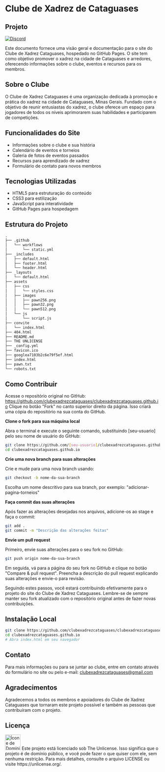 # Clube de Xadrez de Cataguases

## Projeto
[![Discord](https://img.shields.io/discord/1279484132359012362?color=5865F2&label=Discord&logo=discord&logoColor=white)](https://discord.gg/JAejmvmBGa)

Este documento fornece uma visão geral e documentação para o site do Clube de Xadrez Cataguases, hospedado no GitHub Pages. O site tem como objetivo promover o xadrez na cidade de Cataguases e arredores, oferecendo informações sobre o clube, eventos e recursos para os membros.

## Sobre o Clube

O Clube de Xadrez Cataguases é uma organização dedicada à promoção e prática do xadrez na cidade de Cataguases, Minas Gerais. Fundado com o objetivo de reunir entusiastas do xadrez, o clube oferece um espaço para jogadores de todos os níveis aprimorarem suas habilidades e participarem de competições.

## Funcionalidades do Site

- Informações sobre o clube e sua história
- Calendário de eventos e torneios
- Galeria de fotos de eventos passados
- Recursos para aprendizado de xadrez
- Formulário de contato para novos membros

## Tecnologias Utilizadas

- HTML5 para estruturação do conteúdo
- CSS3 para estilização
- JavaScript para interatividade
- GitHub Pages para hospedagem

## Estrutura do Projeto

```markdown
.
├── .github
│   └── workflows
│       └── static.yml
├── _includes
│   ├── default.html
│   ├── footer.html
│   └── header.html
├── _layouts
│   └── default.html
├── assets
│   ├── css
│   │   └── styles.css
│   ├── images
│   │   ├── pawn256.png
│   │   ├── pawn32.png
│   │   └── pawn512.png
│   └── js
│       └── script.js
├── convite
│   └── index.html
├── 404.html
├── README.md
├── THE UNLICENSE
├── _config.yml
├── favicon.ico
├── googlea7103b2c6e79f5ef.html
├── index.html
├── pawn.txt
└── robots.txt
```

## Como Contribuir

Acesse o repositório original no GitHub: https://github.com/clubexadrezcataguases/clubexadrezcataguases.github.io
Clique no botão "Fork" no canto superior direito da página. Isso criará uma cópia do repositório na sua conta do GitHub.

**Clone o fork para sua máquina local**

Abra o terminal e execute o seguinte comando, substituindo [seu-usuario] pelo seu nome de usuário do GitHub:

```bash
git clone https://github.com/[seu-usuario]/clubexadrezcataguases.github.io.git
cd clubexadrezcataguases.github.io
```

**Crie uma nova branch para suas alterações**

Crie e mude para uma nova branch usando:

```bash
git checkout -b nome-da-sua-branch
```

Escolha um nome descritivo para sua branch, por exemplo: "adicionar-pagina-torneios"

**Faça commit das suas alterações**

Após fazer as alterações desejadas nos arquivos, adicione-os ao stage e faça o commit:

```bash
git add .
git commit -m "Descrição das alterações feitas"
```

**Envie um pull request**

Primeiro, envie suas alterações para o seu fork no GitHub:

```bash
git push origin nome-da-sua-branch
```

Em seguida, vá para a página do seu fork no GitHub e clique no botão "Compare & pull request". Preencha a descrição do pull request explicando suas alterações e envie-o para revisão.

Seguindo estes passos, você estará contribuindo efetivamente para o projeto do site do Clube de Xadrez Cataguases. Lembre-se de sempre manter seu fork atualizado com o repositório original antes de fazer novas contribuições.

## Instalação Local

```bash
git clone https://github.com/clubexadrezcataguases/clubexadrezcataguases.github.io.git
cd clubexadrezcataguases.github.io
# Abra index.html em seu navegador
```

## Contato

Para mais informações ou para se juntar ao clube, entre em contato através do formulário no site ou pelo e-mail: [clubexadrezcataguases@gmail.com](mailto:clubexadrezcataguases@gmail.com)

## Agradecimentos

Agradecemos a todos os membros e apoiadores do Clube de Xadrez Cataguases que tornaram este projeto possível e também as pessoas que contribuíram com o projeto.

## Licença
<img src="https://upload.wikimedia.org/wikipedia/commons/6/62/PD-icon.svg" alt="Ícone de Domínio Público" width="50"/>
Este projeto está licenciado sob The Unlicense. Isso significa que o projeto é de domínio público, e você pode fazer o que quiser com ele, sem nenhuma restrição. Para mais detalhes, consulte o arquivo LICENSE ou visite https://unlicense.org/.
